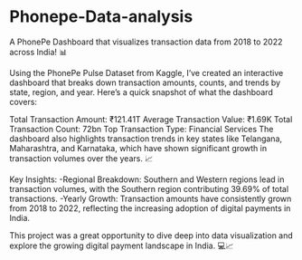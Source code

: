 # Phonepe-Data-analysis

A PhonePe Dashboard that visualizes transaction data from 2018 to 2022 across India! 📊

Using the PhonePe Pulse Dataset from Kaggle, I’ve created an interactive dashboard that breaks down transaction amounts, counts, and trends by state, region, and year. Here’s a quick snapshot of what the dashboard covers:

Total Transaction Amount: ₹121.41T
Average Transaction Value: ₹1.69K
Total Transaction Count: 72bn
Top Transaction Type: Financial Services
The dashboard also highlights transaction trends in key states like Telangana, Maharashtra, and Karnataka, which have shown significant growth in transaction volumes over the years. 📈

Key Insights: -Regional Breakdown: Southern and Western regions lead in transaction volumes, with the Southern region contributing 39.69% of total transactions. -Yearly Growth: Transaction amounts have consistently grown from 2018 to 2022, reflecting the increasing adoption of digital payments in India.

This project was a great opportunity to dive deep into data visualization and explore the growing digital payment landscape in India. 💻📈
